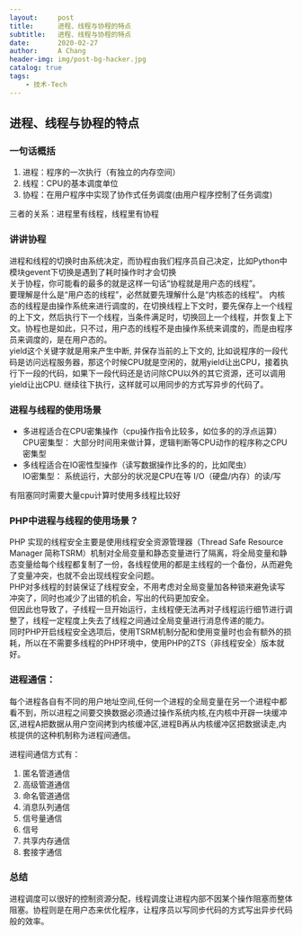 ```yaml
---
layout:     post
title:      进程、线程与协程的特点
subtitle:   进程、线程与协程的特点
date:       2020-02-27
author:     A Chang
header-img: img/post-bg-hacker.jpg
catalog: true
tags:
    - 技术-Tech
---
```


## 进程、线程与协程的特点

### 一句话概括

1. 进程：程序的一次执行（有独立的内存空间）
2. 线程：CPU的基本调度单位
3. 协程：在用户程序中实现了协作式任务调度(由用户程序控制了任务调度)

三者的关系：进程里有线程，线程里有协程

### 讲讲协程

进程和线程的切换时由系统决定，而协程由我们程序员自己决定，比如Python中模块gevent下切换是遇到了耗时操作时才会切换   
关于协程，你可能看的最多的就是这样一句话“协程就是用户态的线程”。   
要理解是什么是“用户态的线程”，必然就要先理解什么是“内核态的线程”。 内核态的线程是由操作系统来进行调度的，在切换线程上下文时，要先保存上一个线程的上下文，然后执行下一个线程，当条件满足时，切换回上一个线程，并恢复上下文。协程也是如此，只不过，用户态的线程不是由操作系统来调度的，而是由程序员来调度的，是在用户态的。   
yield这个关键字就是用来产生中断, 并保存当前的上下文的, 比如说程序的一段代码是访问远程服务器，那这个时候CPU就是空闲的，就用yield让出CPU，接着执行下一段的代码，如果下一段代码还是访问除CPU以外的其它资源，还可以调用yield让出CPU. 继续往下执行，这样就可以用同步的方式写异步的代码了。

### 进程与线程的使用场景

- 多进程适合在CPU密集操作（cpu操作指令比较多，如位多的的浮点运算）  
  CPU密集型： 大部分时间用来做计算，逻辑判断等CPU动作的程序称之CPU密集型  
- 多线程适合在IO密性型操作（读写数据操作比多的的，比如爬虫）  
  IO密集型： 系统运行，大部分的状况是CPU在等 I/O（硬盘/内存）的读/写  

有阻塞同时需要大量cpu计算时使用多线程比较好

### PHP中进程与线程的使用场景？

PHP 实现的线程安全主要是使用线程安全资源管理器（Thread Safe Resource Manager 简称TSRM）机制对全局变量和静态变量进行了隔离，将全局变量和静态变量给每个线程都复制了一份，各线程使用的都是主线程的一个备份，从而避免了变量冲突，也就不会出现线程安全问题。  
PHP对多线程的封装保证了线程安全，不用考虑对全局变量加各种锁来避免读写冲突了，同时也减少了出错的机会，写出的代码更加安全。  
但因此也导致了，子线程一旦开始运行，主线程便无法再对子线程运行细节进行调整了，线程一定程度上失去了线程之间通过全局变量进行消息传递的能力。  
同时PHP开启线程安全选项后，使用TSRM机制分配和使用变量时也会有额外的损耗，所以在不需要多线程的PHP环境中，使用PHP的ZTS（非线程安全）版本就好。

### 进程通信： 

每个进程各自有不同的用户地址空间,任何一个进程的全局变量在另一个进程中都看不到，所以进程之间要交换数据必须通过操作系统内核,在内核中开辟一块缓冲区,进程A把数据从用户空间拷到内核缓冲区,进程B再从内核缓冲区把数据读走,内核提供的这种机制称为进程间通信。

进程间通信方式有：
1. 匿名管道通信
2. 高级管道通信
3. 命名管道通信
4. 消息队列通信
5. 信号量通信
6. 信号
7. 共享内存通信
8. 套接字通信

### 总结

进程调度可以很好的控制资源分配，线程调度让进程内部不因某个操作阻塞而整体阻塞。协程则是在用户态来优化程序，让程序员以写同步代码的方式写出异步代码般的效率。